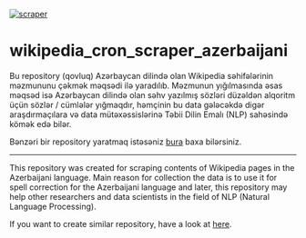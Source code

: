 [![scraper](https://github.com/huseyn-guliyev/wikipedia_cron_scraper_azerbaijani/actions/workflows/workflow.yml/badge.svg)](https://github.com/huseyn-guliyev/wikipedia_cron_scraper_azerbaijani/actions/workflows/workflow.yml)
# wikipedia_cron_scraper_azerbaijani

Bu repository (qovluq) Azərbaycan dilində olan Wikipedia səhifələrinin məzmununu çəkmək məqsədi ilə yaradılıb. Məzmunun yığılmasında əsas məqsəd isə Azərbaycan dilində olan səhv yazılmış sözləri düzəldən alqoritm üçün sözlər / cümlələr yığmaqdır, həmçinin bu data gələcəkdə digər araşdırmaçılara və data mütəxəssislərinə Təbii Dilin Emalı (NLP) sahəsində kömək edə bilər.

Bənzəri bir repository yaratmaq istəsəniz [bura] baxa bilərsiniz.

____________________________

This repository was created for scraping contents of Wikipedia pages in the Azerbaijani language. Main reason for collection the data is to use it for spell correction for the Azerbaijani language and later, this repository may help other researchers and data scientists in the field of NLP (Natural Language Processing).

If you want to create similar repository, have a look at [here].

[bura]: https://canovasjm.netlify.app/2020/11/29/github-actions-run-a-python-script-on-schedule-and-commit-changes/
[here]: https://canovasjm.netlify.app/2020/11/29/github-actions-run-a-python-script-on-schedule-and-commit-changes/
